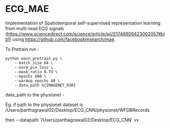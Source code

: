 # ECG_MAE

Implementation of Spatiotemporal self-supervised representation learning from multi-lead ECG signals
(https://www.sciencedirect.com/science/article/pii/S1746809423002057#bib1) using https://github.com/facebookresearch/mae.

To Pretrain run :

```
python main_pretrain.py \
    --batch_size 64 \
    --norm_pix_loss \
    --mask_ratio 0.75 \
    --epochs 800 \
    --warmup_epochs 40 \
    --data_path ${IMAGENET_DIR}
```

data_path to the physionet - 

Eg. if path to the physionet dataset is /Users/parthagrawal02/Desktop/ECG_CNN/physionet/WFDBRecords

then --datapath '/Users/parthagrawal02/Desktop/ECG_CNN'
 vv